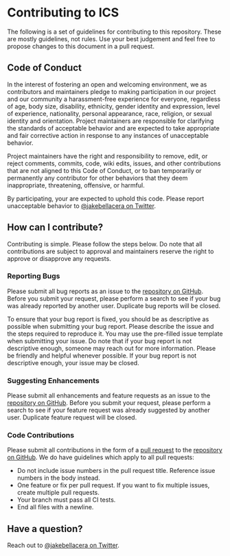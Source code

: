 # Contributing to ICS

The following is a set of guidelines for contributing to this repository. These are mostly guidelines, not rules. Use your best judgement and feel free to propose changes to this document in a pull request.

## Code of Conduct

In the interest of fostering an open and welcoming environment, we as contributors and maintainers pledge to making participation in our project and our community a harassment-free experience for everyone, regardless of age, body size, disability, ethnicity, gender identity and expression, level of experience, nationality, personal appearance, race, religion, or sexual identity and orientation. Project maintainers are responsible for clarifying the standards of acceptable behavior and are expected to take appropriate and fair corrective action in response to any instances of unacceptable behavior.

Project maintainers have the right and responsibility to remove, edit, or reject comments, commits, code, wiki edits, issues, and other contributions that are not aligned to this Code of Conduct, or to ban temporarily or permanently any contributor for other behaviors that they deem inappropriate, threatening, offensive, or harmful.

By participating, your are expected to uphold this code. Please report unacceptable behavior to [@jakebellacera on Twitter](https://twitter.com/jakebellacera).

## How can I contribute?

Contributing is simple. Please follow the steps below. Do note that all contributions are subject to approval and maintainers reserve the right to approve or disapprove any requests.

### Reporting Bugs

Please submit all bug reports as an issue to the [repository on GitHub](https://github.com/jakebellacera/ics/issues). Before you submit your request, please perform a search to see if your bug was already reported by another user. Duplicate bug reports will be closed.

To ensure that your bug report is fixed, you should be as descriptive as possible when submitting your bug report. Please describe the issue and the steps required to reproduce it. You may use the pre-filled issue template when submitting your issue. Do note that if your bug report is not descriptive enough, someone may reach out for more information. Please be friendly and helpful whenever possible. If your bug report is not descriptive enough, your issue may be closed.

### Suggesting Enhancements

Please submit all enhancements and feature requests as an issue to the [repository on GitHub](https://github.com/jakebellacera/ics/issues). Before you submit your request, please perform a search to see if your feature request was already suggested by another user. Duplicate feature request will be closed.

### Code Contributions

Please submit all contributions in the form of a [pull request](https://help.github.com/articles/about-pull-requests/) to the [repository on GitHub](https://github.com/jakebellacera/ics/issues). We do have guidelines which apply to all pull requests:

* Do not include issue numbers in the pull request title. Reference issue numbers in the body instead.
* One feature or fix per pull request. If you want to fix multiple issues, create multiple pull requests.
* Your branch must pass all CI tests.
* End all files with a newline.

## Have a question?

Reach out to [@jakebellacera on Twitter](https://twitter.com/jakebellacera).

